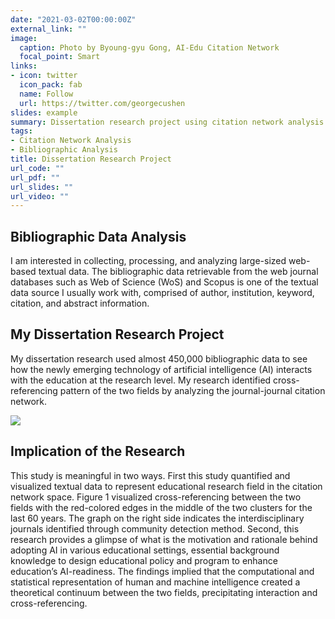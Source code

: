 ```yaml
---
date: "2021-03-02T00:00:00Z"
external_link: ""
image:
  caption: Photo by Byoung-gyu Gong, AI-Edu Citation Network
  focal_point: Smart
links:
- icon: twitter
  icon_pack: fab
  name: Follow
  url: https://twitter.com/georgecushen
slides: example
summary: Dissertation research project using citation network analysis method.
tags:
- Citation Network Analysis
- Bibliographic Analysis
title: Dissertation Research Project
url_code: ""
url_pdf: ""
url_slides: ""
url_video: ""
---
```


## **Bibliographic Data Analysis**

I am interested in collecting, processing, and analyzing large-sized web-based textual data. The bibliographic data retrievable from the web journal databases such as Web of Science (WoS) and Scopus is one of the textual data source I usually work with, comprised of author, institution, keyword, citation, and abstract information. 

## **My Dissertation Research Project**

My dissertation research used almost 450,000 bibliographic data to see how the newly emerging technology of artificial intelligence (AI) interacts with the education at the research level. My research identified cross-referencing pattern of the two fields by analyzing the journal-journal citation network. 

![](/internal-project/index_files/2010s_Inter_intra.png)

## **Implication of the Research**

This study is meaningful in two ways. First this study quantified and visualized textual data to represent educational research field in the citation network space. Figure 1 visualized cross-referencing between the two fields with the red-colored edges in the middle of the two clusters for the last 60 years. The graph on the right side indicates the interdisciplinary journals identified through community detection method. Second, this research provides a glimpse of what is the motivation and rationale behind adopting AI in various educational settings, essential background knowledge to design educational policy and program to enhance education’s AI-readiness. The findings implied that the computational and statistical representation of human and machine intelligence created a theoretical continuum between the two fields, precipitating interaction and cross-referencing. 


